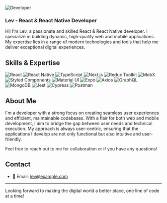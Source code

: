 ![Developer](https://github.com/LevaLiesh/LevaLiesh/assets/157110846/457c95df-b058-42ff-bde1-95f40294d84e)

### Lev - React & React Native Developer

Hi! I'm Lev, a passionate and skilled React & React Native developer. I specialize in building dynamic, high-quality web and mobile applications. My expertise lies in a range of modern technologies and tools that help me deliver exceptional digital experiences.

## Skills & Expertise

![React](https://img.shields.io/badge/React-20232A?style=for-the-badge&logo=react&logoColor=61DAFB)
![React Native](https://img.shields.io/badge/React_Native-20232A?style=for-the-badge&logo=react&logoColor=61DAFB)
![TypeScript](https://img.shields.io/badge/TypeScript-007ACC?style=for-the-badge&logo=typescript&logoColor=white)
![Next.js](https://img.shields.io/badge/Next.js-000000?style=for-the-badge&logo=nextdotjs&logoColor=white)
![Redux Toolkit](https://img.shields.io/badge/Redux_Toolkit-764ABC?style=for-the-badge&logo=redux&logoColor=white)
![MobX](https://img.shields.io/badge/MobX-FF9955?style=for-the-badge&logo=mobx&logoColor=white)
![Styled Components](https://img.shields.io/badge/Styled_Components-DB7093?style=for-the-badge&logo=styled-components&logoColor=white)
![Material UI](https://img.shields.io/badge/Material_UI-0081CB?style=for-the-badge&logo=material-ui&logoColor=white)
![Expo](https://img.shields.io/badge/Expo-1B1F23?style=for-the-badge&logo=expo&logoColor=white)
![Axios](https://img.shields.io/badge/Axios-5A29E4?style=for-the-badge&logo=axios&logoColor=white)
![GraphQL](https://img.shields.io/badge/GraphQL-E10098?style=for-the-badge&logo=graphql&logoColor=white)
![MongoDB](https://img.shields.io/badge/MongoDB-47A248?style=for-the-badge&logo=mongodb&logoColor=white)
![Jest](https://img.shields.io/badge/Jest-C21325?style=for-the-badge&logo=jest&logoColor=white)
![Cypress](https://img.shields.io/badge/Cypress-17202C?style=for-the-badge&logo=cypress&logoColor=white)
![Postman](https://img.shields.io/badge/Postman-FF6C37?style=for-the-badge&logo=postman&logoColor=white)

## About Me

I'm a developer with a strong focus on creating seamless user experiences and efficient, maintainable codebases. With a flair for both web and mobile development, I aim to bridge the gap between user needs and technical execution. My approach is always user-centric, ensuring that the applications I develop are not only functional but also intuitive and user-friendly.

Feel free to reach out to me for collaboration or if you have any questions!

## Contact

- 📧 Email: [lev@example.com](mailto:levaliesh@gmail.com)

---

Looking forward to making the digital world a better place, one line of code at a time!
